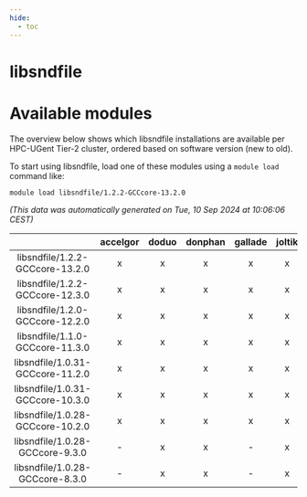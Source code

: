 ```yaml
---
hide:
  - toc
---
```


libsndfile
==========

# Available modules


The overview below shows which libsndfile installations are available per HPC-UGent Tier-2 cluster, ordered based on software version (new to old).

To start using libsndfile, load one of these modules using a `module load` command like:

```shell
module load libsndfile/1.2.2-GCCcore-13.2.0
```

*(This data was automatically generated on Tue, 10 Sep 2024 at 10:06:06 CEST)*  

| |accelgor|doduo|donphan|gallade|joltik|shinx|skitty|
| :---: | :---: | :---: | :---: | :---: | :---: | :---: | :---: |
|libsndfile/1.2.2-GCCcore-13.2.0|x|x|x|x|x|x|x|
|libsndfile/1.2.2-GCCcore-12.3.0|x|x|x|x|x|x|x|
|libsndfile/1.2.0-GCCcore-12.2.0|x|x|x|x|x|-|x|
|libsndfile/1.1.0-GCCcore-11.3.0|x|x|x|x|x|x|x|
|libsndfile/1.0.31-GCCcore-11.2.0|x|x|x|x|x|-|x|
|libsndfile/1.0.31-GCCcore-10.3.0|x|x|x|x|x|-|x|
|libsndfile/1.0.28-GCCcore-10.2.0|x|x|x|x|x|-|x|
|libsndfile/1.0.28-GCCcore-9.3.0|-|x|x|-|x|-|x|
|libsndfile/1.0.28-GCCcore-8.3.0|-|x|x|-|x|-|x|
